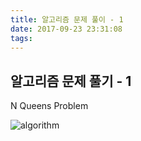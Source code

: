 ```yaml
---
title: 알고리즘 문제 풀이 - 1
date: 2017-09-23 23:31:08
tags:
---
```


## 알고리즘 문제 풀기 - 1

N Queens Problem

![algorithm](/images/algorithm.png)